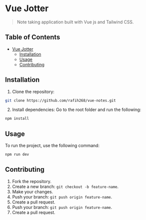 # Vue Jotter
> Note taking application built with Vue js and Tailwind CSS.

## Table of Contents <!-- omit in toc -->
- [Vue Jotter](#vue-jotter)
  - [Installation](#installation)
  - [Usage](#usage)
  - [Contributing](#contributing)

## Installation
1. Clone the repository:
```bash
git clone https://github.com/rafih268/vue-notes.git
```

2. Install dependencies:
Go to the root folder and run the following:
```bash
npm install
```

## Usage
To run the project, use the following command:
```bash
npm run dev
```
## Contributing
1. Fork the repository.
2. Create a new branch: `git checkout -b feature-name`.
3. Make your changes.
4. Push your branch: `git push origin feature-name`.
5. Create a pull request.
4. Push your branch: `git push origin feature-name`.
5. Create a pull request.